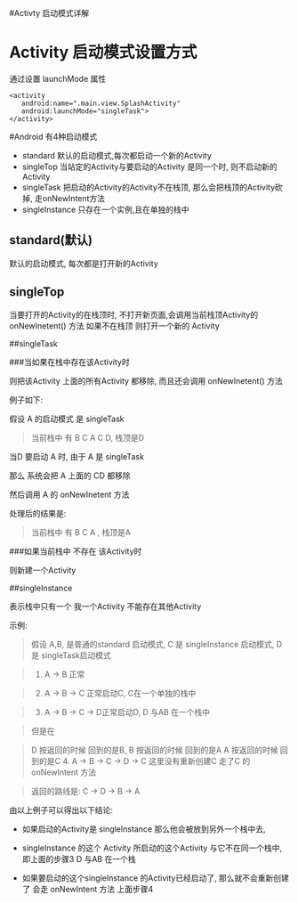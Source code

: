 #Activty 启动模式详解


# Activity 启动模式设置方式

通过设置 launchMode 属性

```
<activity
   android:name=".main.view.SplashActivity"
   android:launchMode="singleTask">
</activity>
```



#Android 有4种启动模式

- standard               默认的启动模式,每次都启动一个新的Activity
- singleTop              当站定的Activity与要启动的Activity 是同一个时, 则不启动新的Activity
- singleTask             把启动的Activity的Activity不在栈顶, 那么会把栈顶的Activity砍掉, 走onNewIntent方法
- singleInstance         只存在一个实例,且在单独的栈中


## standard(默认)
默认的启动模式, 每次都是打开新的Activity



## singleTop
当要打开的Activity的在栈顶时, 不打开新页面,会调用当前栈顶Activity的 onNewInetent() 方法
如果不在栈顶 则打开一个新的 Activity



##singleTask

###当如果在栈中存在该Activity时

则把该Activity 上面的所有Activity 都移除,  而且还会调用 onNewInetent() 方法

例子如下:

假设  A 的启动模式 是 singleTask
>当前栈中  有  B C A C D, 栈顶是D

当D 要启动 A 时,  由于 A 是 singleTask

那么 系统会把 A 上面的  CD 都移除

然后调用 A 的 onNewInetent 方法

处理后的结果是:

>当前栈中  有  B C A , 栈顶是A

###如果当前栈中 不存在 该Activity时

则新建一个Activity

##singleInstance

表示栈中只有一个 我一个Activity 不能存在其他Activity

示例:

>假设 A,B,  是普通的standard 启动模式, C 是 singleInstance 启动模式, D 是 singleTask启动模式


>1. A -> B 正常

>2. A -> B -> C 正常启动C, C在一个单独的栈中

>3. A -> B -> C -> D正常启动D, D 与AB 在一个栈中 

>但是在

>D 按返回的时候  回到的是B,
>B 按返回的时候  回到的是A
>A 按返回的时候  回到的是C
>4. A -> B -> C -> D -> C 这里没有重新创建C 走了C 的onNewIntent 方法

>返回的路线是: C -> D -> B -> A


由以上例子可以得出以下结论:

- 如果启动的Activity是 singleInstance 那么他会被放到另外一个栈中去,

- singleInstance 的这个 Activity 所启动的这个Activity 与它不在同一个栈中, 即上面的步骤3  D 与AB 在一个栈

- 如果要启动的这个singleInstance 的Activity已经启动了, 那么就不会重新创建了 会走 onNewIntent 方法 上面步骤4